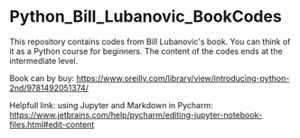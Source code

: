# Python_Bill_Lubanovic_BookCodes
This repository contains codes from Bill Lubanovic's book.  You can think of it as a Python course for beginners. The content of the codes ends at the intermediate level.

Book can by buy: https://www.oreilly.com/library/view/introducing-python-2nd/9781492051374/

Helpfull link: using Jupyter and Markdown in Pycharm: https://www.jetbrains.com/help/pycharm/editing-jupyter-notebook-files.html#edit-content
